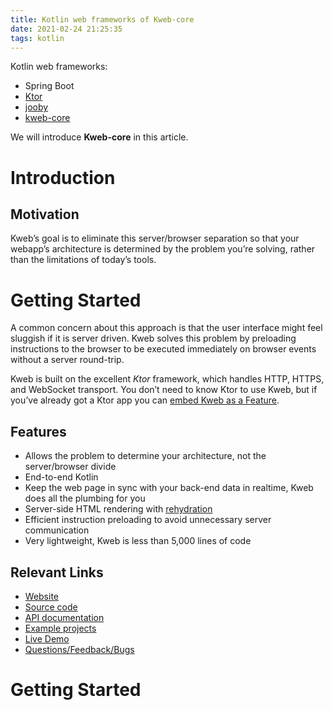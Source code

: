 ```yaml
---
title: Kotlin web frameworks of Kweb-core
date: 2021-02-24 21:25:35
tags: kotlin
---
```


Kotlin web frameworks:
- Spring Boot
- [Ktor](https://github.com/ktorio/ktor)
- [jooby](https://github.com/jooby-project/jooby)
- [kweb-core](https://github.com/kwebio/kweb-core)

We will introduce **Kweb-core** in this article.

<!-- more -->

# Introduction
## Motivation
Kweb’s goal is to eliminate this server/browser separation so that your webapp’s architecture is determined by the problem you’re solving, rather than the limitations of today’s tools.

# Getting Started
A common concern about this approach is that the user interface might feel sluggish if it is server driven. Kweb solves this problem by preloading instructions to the browser to be executed immediately on browser events without a server round-trip.

Kweb is built on the excellent *Ktor* framework, which handles HTTP, HTTPS, and WebSocket transport. You don’t need to know Ktor to use Kweb, but if you’ve already got a Ktor app you can [embed Kweb as a Feature](https://github.com/kwebio/kweb-demos/blob/master/ktorFeature/src/FeatureApp.kt).

## Features
- Allows the problem to determine your architecture, not the server/browser divide
- End-to-end Kotlin
- Keep the web page in sync with your back-end data in realtime, Kweb does all the plumbing for you
- Server-side HTML rendering with [rehydration](https://developers.google.com/web/updates/2019/02/rendering-on-the-web)
- Efficient instruction preloading to avoid unnecessary server communication
- Very lightweight, Kweb is less than 5,000 lines of code

## Relevant Links
- [Website](https://kweb.io/)
- [Source code](https://github.com/kwebio/kweb-core)
- [API documentation](http://dokka.kweb.io/kweb-core/)
- [Example projects](https://github.com/kwebio/kweb-demos)
- [Live Demo](http://demo.kweb.io:7659/)
- [Questions/Feedback/Bugs](https://github.com/kwebio/kweb-core/issues)

# Getting Started
